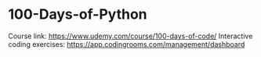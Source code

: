 # 100-Days-of-Python
Course link: https://www.udemy.com/course/100-days-of-code/
Interactive coding exercises: https://app.codingrooms.com/management/dashboard
